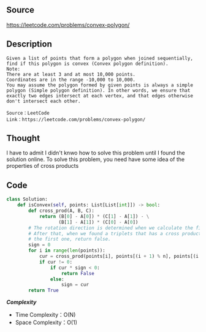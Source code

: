 ## Source
https://leetcode.com/problems/convex-polygon/

## Description
```
Given a list of points that form a polygon when joined sequentially, find if this polygon is convex (Convex polygon definition).
Note:
There are at least 3 and at most 10,000 points.
Coordinates are in the range -10,000 to 10,000.
You may assume the polygon formed by given points is always a simple polygon (Simple polygon definition). In other words, we ensure that exactly two edges intersect at each vertex, and that edges otherwise don't intersect each other.

Source：LeetCode
Link：https://leetcode.com/problems/convex-polygon/

```
## Thought
I have to admit I didn't knwo how to solve this problem until I found the solution online. To solve this problem, you need 
have some idea of the properties of cross products


## Code

```python
class Solution:
    def isConvex(self, points: List[List[int]]) -> bool:
        def cross_prod(A, B, C):
            return (B[0] - A[0]) * (C[1] - A[1]) - \
                   (B[1] - A[1]) * (C[0] - A[0])
        # The rotation direction is determined when we calculate the first cross product
        # After that, when we found a triplets that has a cross product different from 
        # the first one, return false.
        sign = 0
        for i in range(len(points)):
            cur = cross_prod(points[i], points[(i + 1) % n], points[(i + 2) % n])
            if cur != 0:
                if cur * sign < 0:
                    return False
                else:
                    sign = cur
        return True

```

***Complexity***

- Time Complexity：O(N)
- Space Complexity：O(1)
